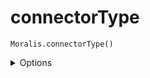 # connectorType

`Moralis.connectorType()`

<details><summary>Options</summary><br/>
None
    
</details>
